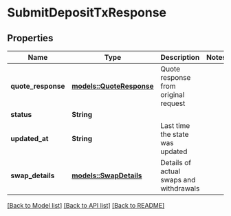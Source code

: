 # SubmitDepositTxResponse

## Properties

Name | Type | Description | Notes
------------ | ------------- | ------------- | -------------
**quote_response** | [**models::QuoteResponse**](QuoteResponse.md) | Quote response from original request | 
**status** | **String** |  | 
**updated_at** | **String** | Last time the state was updated | 
**swap_details** | [**models::SwapDetails**](SwapDetails.md) | Details of actual swaps and withdrawals | 

[[Back to Model list]](../README.md#documentation-for-models) [[Back to API list]](../README.md#documentation-for-api-endpoints) [[Back to README]](../README.md)



